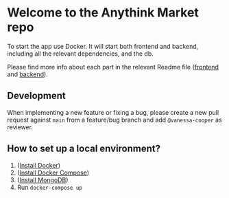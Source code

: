 # Welcome to the Anythink Market repo

To start the app use Docker. It will start both frontend and backend, including all the relevant dependencies, and the db.

Please find more info about each part in the relevant Readme file ([frontend](frontend/readme.md) and [backend](backend/README.md)).

## Development

When implementing a new feature or fixing a bug, please create a new pull request against `main` from a feature/bug branch and add `@vanessa-cooper` as reviewer.

## How to set up a local environment?

1. ([Install Docker](https://docs.docker.com/get-docker/))
2. ([Install Docker Compose](https://docs.docker.com/compose/install/))
3. ([Install MongoDB](https://www.mongodb.com/try/download/community))
4. Run `docker-compose up`